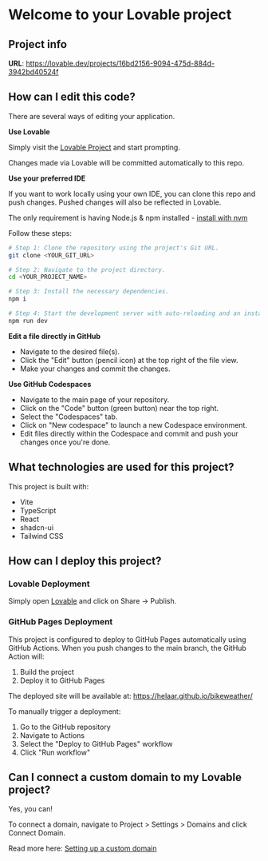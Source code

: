 # Welcome to your Lovable project

## Project info

**URL**: https://lovable.dev/projects/16bd2156-9094-475d-884d-3942bd40524f

## How can I edit this code?

There are several ways of editing your application.

**Use Lovable**

Simply visit the [Lovable Project](https://lovable.dev/projects/16bd2156-9094-475d-884d-3942bd40524f) and start prompting.

Changes made via Lovable will be committed automatically to this repo.

**Use your preferred IDE**

If you want to work locally using your own IDE, you can clone this repo and push changes. Pushed changes will also be reflected in Lovable.

The only requirement is having Node.js & npm installed - [install with nvm](https://github.com/nvm-sh/nvm#installing-and-updating)

Follow these steps:

```sh
# Step 1: Clone the repository using the project's Git URL.
git clone <YOUR_GIT_URL>

# Step 2: Navigate to the project directory.
cd <YOUR_PROJECT_NAME>

# Step 3: Install the necessary dependencies.
npm i

# Step 4: Start the development server with auto-reloading and an instant preview.
npm run dev
```

**Edit a file directly in GitHub**

- Navigate to the desired file(s).
- Click the "Edit" button (pencil icon) at the top right of the file view.
- Make your changes and commit the changes.

**Use GitHub Codespaces**

- Navigate to the main page of your repository.
- Click on the "Code" button (green button) near the top right.
- Select the "Codespaces" tab.
- Click on "New codespace" to launch a new Codespace environment.
- Edit files directly within the Codespace and commit and push your changes once you're done.

## What technologies are used for this project?

This project is built with:

- Vite
- TypeScript
- React
- shadcn-ui
- Tailwind CSS

## How can I deploy this project?

### Lovable Deployment
Simply open [Lovable](https://lovable.dev/projects/16bd2156-9094-475d-884d-3942bd40524f) and click on Share -> Publish.

### GitHub Pages Deployment
This project is configured to deploy to GitHub Pages automatically using GitHub Actions. When you push changes to the main branch, the GitHub Action will:

1. Build the project
2. Deploy it to GitHub Pages

The deployed site will be available at: https://helaar.github.io/bikeweather/

To manually trigger a deployment:
1. Go to the GitHub repository
2. Navigate to Actions
3. Select the "Deploy to GitHub Pages" workflow
4. Click "Run workflow"

## Can I connect a custom domain to my Lovable project?

Yes, you can!

To connect a domain, navigate to Project > Settings > Domains and click Connect Domain.

Read more here: [Setting up a custom domain](https://docs.lovable.dev/tips-tricks/custom-domain#step-by-step-guide)
